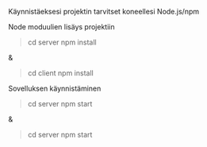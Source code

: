 Käynnistäeksesi projektin tarvitset koneellesi Node.js/npm

Node moduulien lisäys projektiin

> cd server
> npm install

&

> cd client
> npm install

Sovelluksen käynnistäminen
> cd server 
> npm start

&

> cd server 
> npm start
